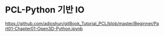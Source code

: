 # PCL-Python 기반 IO












https://github.com/adioshun/gitBook_Tutorial_PCL/blob/master/Beginner/Part01-Chapter01-Open3D-Python.ipynb

